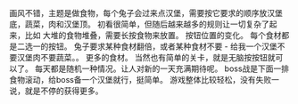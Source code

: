 画风不错，主题是做食物，每个兔子会过来点汉堡，需要按它要求的顺序放汉堡底，蔬菜，肉和汉堡顶。
初看很简单，但随后越来越多的规则让一切复杂了起来，比如
大堆的食物堆叠，需要长按食物来放置。
按钮位置的变化。
每个食材都是二选一的按钮。
兔子要求某种食材翻倍，或者某种食材不要 - 给我一个汉堡不要汉堡肉不要蔬菜。。
更多的食材。
当然也有简单的关卡，就是无脑按按钮就可以了。
每天都是随机一种情况。让人对新的一天充满期待呢。
boss战是下面一排食物滚动，给boss备一个汉堡就行，挺简单。
游戏整体比较轻松，没有失败一说，就是不停的获得更多。